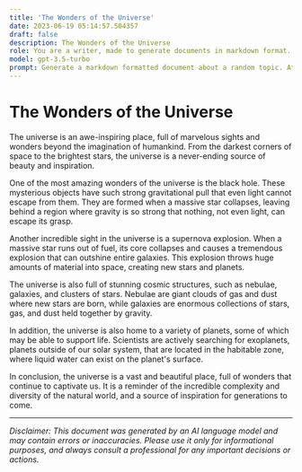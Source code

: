 ```yaml
---
title: 'The Wonders of the Universe'
date: 2023-06-19 05:14:57.504357
draft: false
description: The Wonders of the Universe
role: You are a writer, made to generate documents in markdown format. It is very important that all of the documents you generate are in valid markdown format.
model: gpt-3.5-turbo
prompt: Generate a markdown formatted document about a random topic. At the bottom, include a disclaimer explaining that the document was generated by you. The first line of the document should be the title. Make sure that the entire document is in proper markdown format, using a mix of various tags to make the document visually appealing.
---
```


# The Wonders of the Universe

The universe is an awe-inspiring place, full of marvelous sights and wonders beyond the imagination of humankind. From the darkest corners of space to the brightest stars, the universe is a never-ending source of beauty and inspiration.

One of the most amazing wonders of the universe is the black hole. These mysterious objects have such strong gravitational pull that even light cannot escape from them. They are formed when a massive star collapses, leaving behind a region where gravity is so strong that nothing, not even light, can escape its grasp.

Another incredible sight in the universe is a supernova explosion. When a massive star runs out of fuel, its core collapses and causes a tremendous explosion that can outshine entire galaxies. This explosion throws huge amounts of material into space, creating new stars and planets.

The universe is also full of stunning cosmic structures, such as nebulae, galaxies, and clusters of stars. Nebulae are giant clouds of gas and dust where new stars are born, while galaxies are enormous collections of stars, gas, and dust held together by gravity.

In addition, the universe is also home to a variety of planets, some of which may be able to support life. Scientists are actively searching for exoplanets, planets outside of our solar system, that are located in the habitable zone, where liquid water can exist on the planet's surface.

In conclusion, the universe is a vast and beautiful place, full of wonders that continue to captivate us. It is a reminder of the incredible complexity and diversity of the natural world, and a source of inspiration for generations to come.

--- 

*Disclaimer: This document was generated by an AI language model and may contain errors or inaccuracies. Please use it only for informational purposes, and always consult a professional for any important decisions or actions.*